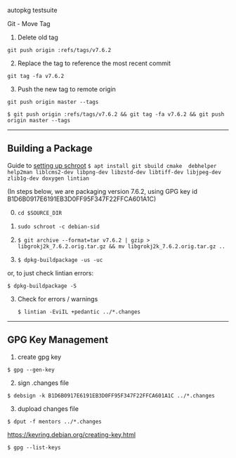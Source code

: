 autopkg testsuite


Git - Move Tag

1. Delete old tag

`git push origin :refs/tags/v7.6.2`

2. Replace the tag to reference the most recent commit

`git tag -fa v7.6.2`

3. Push the new tag to remote origin

`git push origin master --tags`

`$ git push origin :refs/tags/v7.6.2 && git tag -fa v7.6.2 && git push origin master --tags`

------------------
Building a Package
------------------

Guide to [setting up schroot](https://wiki.debian.org/Packaging/Pre-Requisites)
`$ apt install git sbuild cmake  debhelper help2man liblcms2-dev libpng-dev libzstd-dev libtiff-dev libjpeg-dev zlib1g-dev doxygen lintian`


(In steps below, we are packaging version 7.6.2, using GPG key id
B1D6B0917E6191EB3D0FF95F347F22FFCA601A1C)

0. `cd $SOURCE_DIR`

1. `sudo schroot -c debian-sid`

2. `$ git archive --format=tar v7.6.2 | gzip > libgrokj2k_7.6.2.orig.tar.gz && mv libgrokj2k_7.6.2.orig.tar.gz ..`

3. `$ dpkg-buildpackage -us -uc`

or, to just check lintian errors:

   `$ dpkg-buildpackage -S`

3. Check for errors / warnings

   `$ lintian -EviIL +pedantic ../*.changes`
   
   
------------------
GPG Key Management
------------------

1. create gpg key

`$ gpg --gen-key`

2. sign .changes file

`$ debsign -k B1D6B0917E6191EB3D0FF95F347F22FFCA601A1C ../*.changes`

3. dupload changes file

`$ dput -f mentors ../*.changes`

https://keyring.debian.org/creating-key.html

`$ gpg --list-keys`
